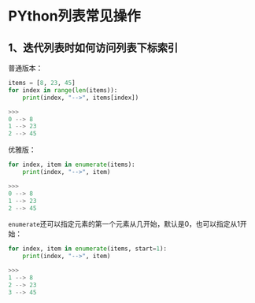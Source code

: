 # PYthon列表常见操作
## 1、迭代列表时如何访问列表下标索引
普通版本：
```python
items = [8, 23, 45]
for index in range(len(items)):
    print(index, "-->", items[index])

>>>
0 --> 8
1 --> 23
2 --> 45
```
优雅版：
```python
for index, item in enumerate(items):
    print(index, "-->", item)

>>>
0 --> 8
1 --> 23
2 --> 45
```
```enumerate```还可以指定元素的第一个元素从几开始，默认是0，也可以指定从1开始：
```python
for index, item in enumerate(items, start=1):
    print(index, "-->", item)

>>>
1 --> 8
2 --> 23
3 --> 45
```
